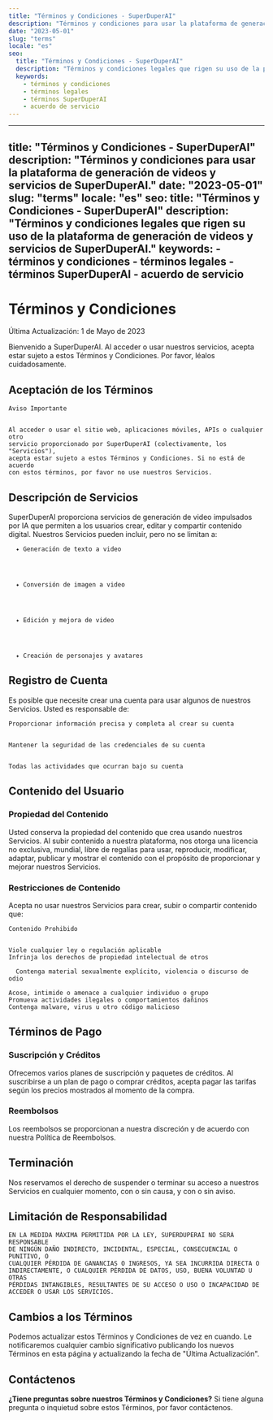```yaml
---
title: "Términos y Condiciones - SuperDuperAI"
description: "Términos y condiciones para usar la plataforma de generación de videos y servicios de SuperDuperAI."
date: "2023-05-01"
slug: "terms"
locale: "es"
seo:
  title: "Términos y Condiciones - SuperDuperAI"
  description: "Términos y condiciones legales que rigen su uso de la plataforma de generación de videos y servicios de SuperDuperAI."
  keywords:
    - términos y condiciones
    - términos legales
    - términos SuperDuperAI
    - acuerdo de servicio
---
```


---
title: "Términos y Condiciones - SuperDuperAI"
description: "Términos y condiciones para usar la plataforma de generación de videos y servicios de SuperDuperAI."
date: "2023-05-01"
slug: "terms"
locale: "es"
seo:
  title: "Términos y Condiciones - SuperDuperAI"
  description: "Términos y condiciones legales que rigen su uso de la plataforma de generación de videos y servicios de SuperDuperAI."
  keywords:
    - términos y condiciones
    - términos legales
    - términos SuperDuperAI
    - acuerdo de servicio
---

# Términos y Condiciones

  Última Actualización: 1 de Mayo de 2023

Bienvenido a SuperDuperAI. Al acceder o usar nuestros servicios, acepta estar sujeto a estos Términos y Condiciones. Por favor, léalos cuidadosamente.

## Aceptación de los Términos

  
    Aviso Importante
  
  
    Al acceder o usar el sitio web, aplicaciones móviles, APIs o cualquier otro
    servicio proporcionado por SuperDuperAI (colectivamente, los "Servicios"),
    acepta estar sujeto a estos Términos y Condiciones. Si no está de acuerdo
    con estos términos, por favor no use nuestros Servicios.
  

## Descripción de Servicios

SuperDuperAI proporciona servicios de generación de video impulsados por IA que permiten a los usuarios crear, editar y compartir contenido digital. Nuestros Servicios pueden incluir, pero no se limitan a:

  
    
      ✦ Generación de texto a video
    
  
  
    
      ✦ Conversión de imagen a video
    
  
  
    
      ✦ Edición y mejora de video
    
  
  
    
      ✦ Creación de personajes y avatares
    
  

## Registro de Cuenta

Es posible que necesite crear una cuenta para usar algunos de nuestros Servicios. Usted es responsable de:

  
    Proporcionar información precisa y completa al crear su cuenta
  
  
    Mantener la seguridad de las credenciales de su cuenta
  
  
    Todas las actividades que ocurran bajo su cuenta
  

## Contenido del Usuario

### Propiedad del Contenido

Usted conserva la propiedad del contenido que crea usando nuestros Servicios. Al subir contenido a nuestra plataforma, nos otorga una licencia no exclusiva, mundial, libre de regalías para usar, reproducir, modificar, adaptar, publicar y mostrar el contenido con el propósito de proporcionar y mejorar nuestros Servicios.

### Restricciones de Contenido

Acepta no usar nuestros Servicios para crear, subir o compartir contenido que:

  
    Contenido Prohibido
  
  
    Viole cualquier ley o regulación aplicable
    Infrinja los derechos de propiedad intelectual de otros
    
      Contenga material sexualmente explícito, violencia o discurso de odio
    
    Acose, intimide o amenace a cualquier individuo o grupo
    Promueva actividades ilegales o comportamientos dañinos
    Contenga malware, virus u otro código malicioso
  

## Términos de Pago

### Suscripción y Créditos

Ofrecemos varios planes de suscripción y paquetes de créditos. Al suscribirse a un plan de pago o comprar créditos, acepta pagar las tarifas según los precios mostrados al momento de la compra.

### Reembolsos

Los reembolsos se proporcionan a nuestra discreción y de acuerdo con nuestra Política de Reembolsos.

## Terminación

Nos reservamos el derecho de suspender o terminar su acceso a nuestros Servicios en cualquier momento, con o sin causa, y con o sin aviso.

## Limitación de Responsabilidad

  
    EN LA MEDIDA MÁXIMA PERMITIDA POR LA LEY, SUPERDUPERAI NO SERÁ RESPONSABLE
    DE NINGÚN DAÑO INDIRECTO, INCIDENTAL, ESPECIAL, CONSECUENCIAL O PUNITIVO, O
    CUALQUIER PÉRDIDA DE GANANCIAS O INGRESOS, YA SEA INCURRIDA DIRECTA O
    INDIRECTAMENTE, O CUALQUIER PÉRDIDA DE DATOS, USO, BUENA VOLUNTAD U OTRAS
    PÉRDIDAS INTANGIBLES, RESULTANTES DE SU ACCESO O USO O INCAPACIDAD DE
    ACCEDER O USAR LOS SERVICIOS.
  

## Cambios a los Términos

Podemos actualizar estos Términos y Condiciones de vez en cuando. Le notificaremos cualquier cambio significativo publicando los nuevos Términos en esta página y actualizando la fecha de "Última Actualización".

## Contáctenos

  **¿Tiene preguntas sobre nuestros Términos y Condiciones?** Si tiene alguna
  pregunta o inquietud sobre estos Términos, por favor contáctenos.

